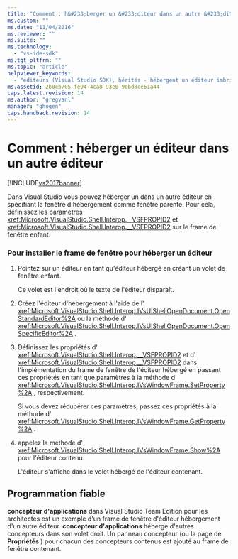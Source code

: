 ```yaml
---
title: "Comment : h&#233;berger un &#233;diteur dans un autre &#233;diteur | Microsoft Docs"
ms.custom: ""
ms.date: "11/04/2016"
ms.reviewer: ""
ms.suite: ""
ms.technology: 
  - "vs-ide-sdk"
ms.tgt_pltfrm: ""
ms.topic: "article"
helpviewer_keywords: 
  - "éditeurs (Visual Studio SDK), hérités - hébergent un éditeur imbriqué"
ms.assetid: 2b0eb705-fe94-4ca8-93e0-9dbd8ce61a44
caps.latest.revision: 14
ms.author: "gregvanl"
manager: "ghogen"
caps.handback.revision: 14
---
```

# Comment : h&#233;berger un &#233;diteur dans un autre &#233;diteur
[!INCLUDE[vs2017banner](../code-quality/includes/vs2017banner.md)]

Dans Visual Studio vous pouvez héberger un dans un autre éditeur en spécifiant la fenêtre d'hébergement comme fenêtre parente.  Pour cela, définissez les paramètres <xref:Microsoft.VisualStudio.Shell.Interop.__VSFPROPID2> et <xref:Microsoft.VisualStudio.Shell.Interop.__VSFPROPID2> sur le frame de fenêtre enfant.  
  
### Pour installer le frame de fenêtre pour héberger un éditeur  
  
1.  Pointez sur un éditeur en tant qu'éditeur hébergé en créant un volet de fenêtre enfant.  
  
     Ce volet est l'endroit où le texte de l'éditeur disparaît.  
  
2.  Créez l'éditeur d'hébergement à l'aide de l' <xref:Microsoft.VisualStudio.Shell.Interop.IVsUIShellOpenDocument.OpenStandardEditor%2A> ou la méthode d' <xref:Microsoft.VisualStudio.Shell.Interop.IVsUIShellOpenDocument.OpenSpecificEditor%2A> .  
  
3.  Définissez les propriétés d' <xref:Microsoft.VisualStudio.Shell.Interop.__VSFPROPID2> et d' <xref:Microsoft.VisualStudio.Shell.Interop.__VSFPROPID2> dans l'implémentation du frame de fenêtre de l'éditeur hébergé en passant ces propriétés en tant que paramètres à la méthode d' <xref:Microsoft.VisualStudio.Shell.Interop.IVsWindowFrame.SetProperty%2A> , respectivement.  
  
     Si vous devez récupérer ces paramètres, passez ces propriétés à la méthode d' <xref:Microsoft.VisualStudio.Shell.Interop.IVsWindowFrame.GetProperty%2A> .  
  
4.  appelez la méthode d' <xref:Microsoft.VisualStudio.Shell.Interop.IVsWindowFrame.Show%2A> pour l'éditeur contenu.  
  
     L'éditeur s'affiche dans le volet hébergé de l'éditeur contenant.  
  
## Programmation fiable  
 **concepteur d'applications** dans Visual Studio Team Edition pour les architectes est un exemple d'un frame de fenêtre d'éditeur hébergement d'un autre éditeur.  **concepteur d'applications** héberge d'autres concepteurs dans son volet droit.  Un panneau concepteur \(ou la page de **Propriétés** \) pour chacun des concepteurs contenus est ajouté au frame de fenêtre contenant.
